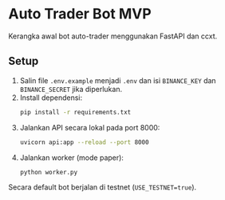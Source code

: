 # Auto Trader Bot MVP

Kerangka awal bot auto-trader menggunakan FastAPI dan ccxt.

## Setup

1. Salin file `.env.example` menjadi `.env` dan isi `BINANCE_KEY` dan `BINANCE_SECRET` jika diperlukan.
2. Install dependensi:
   ```bash
   pip install -r requirements.txt
   ```
3. Jalankan API secara lokal pada port 8000:
   ```bash
   uvicorn api:app --reload --port 8000
   ```
4. Jalankan worker (mode paper):
   ```bash
   python worker.py
   ```

Secara default bot berjalan di testnet (`USE_TESTNET=true`).
